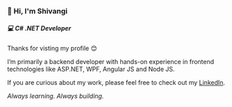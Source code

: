 ### 👋 Hi, I'm Shivangi  
##### 💻 C# .NET Developer  

Thanks for visting my profile 😊  

I’m primarily a backend developer with hands-on experience in frontend technologies like ASP.NET, WPF, Angular JS and Node JS. 

If you are curious about my work, please feel free to check out my [LinkedIn](https://www.linkedin.com/in/a28-shivangi-rawat/).

_Always learning. Always building._
